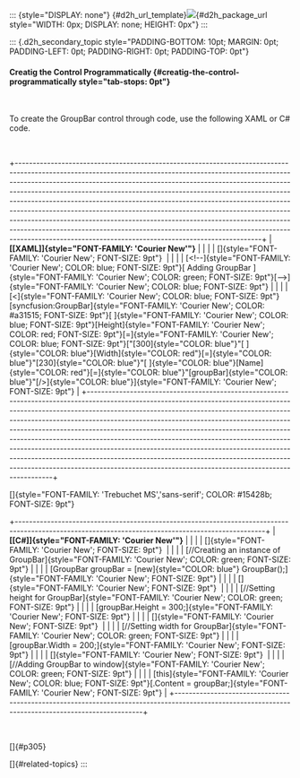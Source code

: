 ::: {style="DISPLAY: none"}
[](ms-xhelp:///?Id=d2h_url_template){#d2h_url_template}![](!package_url!){#d2h_package_url style="WIDTH: 0px; DISPLAY: none; HEIGHT: 0px"}
:::

::: {.d2h_secondary_topic style="PADDING-BOTTOM: 10pt; MARGIN: 0pt; PADDING-LEFT: 0pt; PADDING-RIGHT: 0pt; PADDING-TOP: 0pt"}
#### Creatig the Control Programmatically {#creatig-the-control-programmatically style="tab-stops: 0pt"}

 

To create the GroupBar control through code, use the following XAML or C# code.

 

+--------------------------------------------------------------------------------------------------------------------------------------------------------------------------------------------------------------------------------------------------------------------------------------------------------------------------------------------------------------------------------------------------------------------------------------------------------------------------------------------------------------------------------------------------------------------------------------------------------------------------------------------------------------------------------------------------------------------+
| **[\[XAML\]]{style="FONT-FAMILY: 'Courier New'"}**                                                                                                                                                                                                                                                                                                                                                                                                                                                                                                                                                                                                                                                                 |
|                                                                                                                                                                                                                                                                                                                                                                                                                                                                                                                                                                                                                                                                                                                    |
| []{style="FONT-FAMILY: 'Courier New'; FONT-SIZE: 9pt"}                                                                                                                                                                                                                                                                                                                                                                                                                                                                                                                                                                                                                                                             |
|                                                                                                                                                                                                                                                                                                                                                                                                                                                                                                                                                                                                                                                                                                                    |
| [\<!\--]{style="FONT-FAMILY: 'Courier New'; COLOR: blue; FONT-SIZE: 9pt"}[ Adding GroupBar ]{style="FONT-FAMILY: 'Courier New'; COLOR: green; FONT-SIZE: 9pt"}[\--\>]{style="FONT-FAMILY: 'Courier New'; COLOR: blue; FONT-SIZE: 9pt"}                                                                                                                                                                                                                                                                                                                                                                                                                                                                             |
|                                                                                                                                                                                                                                                                                                                                                                                                                                                                                                                                                                                                                                                                                                                    |
| [\<]{style="FONT-FAMILY: 'Courier New'; COLOR: blue; FONT-SIZE: 9pt"}[syncfusion:GroupBar]{style="FONT-FAMILY: 'Courier New'; COLOR: #a31515; FONT-SIZE: 9pt"}[ ]{style="FONT-FAMILY: 'Courier New'; COLOR: blue; FONT-SIZE: 9pt"}[Height]{style="FONT-FAMILY: 'Courier New'; COLOR: red; FONT-SIZE: 9pt"}[=]{style="FONT-FAMILY: 'Courier New'; COLOR: blue; FONT-SIZE: 9pt"}[\"[300]{style="COLOR: blue"}\"[ ]{style="COLOR: blue"}[Width]{style="COLOR: red"}[=]{style="COLOR: blue"}\"[230]{style="COLOR: blue"}\"[ ]{style="COLOR: blue"}[Name]{style="COLOR: red"}[=]{style="COLOR: blue"}\"[groupBar]{style="COLOR: blue"}\"[/\>]{style="COLOR: blue"}]{style="FONT-FAMILY: 'Courier New'; FONT-SIZE: 9pt"} |
+--------------------------------------------------------------------------------------------------------------------------------------------------------------------------------------------------------------------------------------------------------------------------------------------------------------------------------------------------------------------------------------------------------------------------------------------------------------------------------------------------------------------------------------------------------------------------------------------------------------------------------------------------------------------------------------------------------------------+

[]{style="FONT-FAMILY: 'Trebuchet MS','sans-serif'; COLOR: #15428b; FONT-SIZE: 9pt"} 

+---------------------------------------------------------------------------------------------------------------------------------------------------+
| **[\[C#\]]{style="FONT-FAMILY: 'Courier New'"}**                                                                                                  |
|                                                                                                                                                   |
| []{style="FONT-FAMILY: 'Courier New'; FONT-SIZE: 9pt"}                                                                                            |
|                                                                                                                                                   |
| [//Creating an instance of GroupBar]{style="FONT-FAMILY: 'Courier New'; COLOR: green; FONT-SIZE: 9pt"}                                            |
|                                                                                                                                                   |
| [GroupBar groupBar = [new]{style="COLOR: blue"} GroupBar();]{style="FONT-FAMILY: 'Courier New'; FONT-SIZE: 9pt"}                                  |
|                                                                                                                                                   |
| []{style="FONT-FAMILY: 'Courier New'; FONT-SIZE: 9pt"}                                                                                            |
|                                                                                                                                                   |
| [//Setting height for GroupBar]{style="FONT-FAMILY: 'Courier New'; COLOR: green; FONT-SIZE: 9pt"}                                                 |
|                                                                                                                                                   |
| [groupBar.Height = 300;]{style="FONT-FAMILY: 'Courier New'; FONT-SIZE: 9pt"}                                                                      |
|                                                                                                                                                   |
| []{style="FONT-FAMILY: 'Courier New'; FONT-SIZE: 9pt"}                                                                                            |
|                                                                                                                                                   |
| [//Setting width for GroupBar]{style="FONT-FAMILY: 'Courier New'; COLOR: green; FONT-SIZE: 9pt"}                                                  |
|                                                                                                                                                   |
| [groupBar.Width = 200;]{style="FONT-FAMILY: 'Courier New'; FONT-SIZE: 9pt"}                                                                       |
|                                                                                                                                                   |
| []{style="FONT-FAMILY: 'Courier New'; FONT-SIZE: 9pt"}                                                                                            |
|                                                                                                                                                   |
| [//Adding GroupBar to window]{style="FONT-FAMILY: 'Courier New'; COLOR: green; FONT-SIZE: 9pt"}                                                   |
|                                                                                                                                                   |
| [this]{style="FONT-FAMILY: 'Courier New'; COLOR: blue; FONT-SIZE: 9pt"}[.Content = groupBar;]{style="FONT-FAMILY: 'Courier New'; FONT-SIZE: 9pt"} |
+---------------------------------------------------------------------------------------------------------------------------------------------------+

 

[]{#p305} 

[]{#related-topics}
:::

